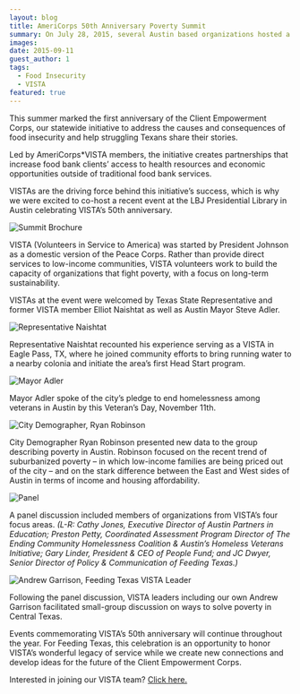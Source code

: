 ```yaml
---
layout: blog
title: AmeriCorps 50th Anniversary Poverty Summit 
summary: On July 28, 2015, several Austin based organizations hosted a poverty summit in commemoration of the AmeriCorps 50th Anniversary.
images:
date: 2015-09-11
guest_author: 1
tags: 
  - Food Insecurity
  - VISTA
featured: true
---
```

This summer marked the first anniversary of the Client Empowerment Corps, our statewide initiative to address the causes and consequences of food insecurity and help struggling Texans share their stories. 

Led by AmeriCorps*VISTA members, the initiative creates partnerships that increase food bank clients’ access to health resources and economic opportunities outside of traditional food bank services. 

VISTAs are the driving force behind this initiative’s success, which is why we were excited to co-host a recent event at the LBJ Presidential Library in Austin celebrating VISTA’s 50th anniversary. 

![Summit Brochure](https://s3-us-west-2.amazonaws.com/assets.feedingtexas.org/images/posts/VISTA-Anniversary-Program.jpg)

VISTA (Volunteers in Service to America) was started by President Johnson as a domestic version of the Peace Corps. Rather than provide direct services to low-income communities, VISTA volunteers work to build the capacity of organizations that fight poverty, with a focus on long-term sustainability. 

VISTAs at the event were welcomed by Texas State Representative and former VISTA member Elliot Naishtat as well as Austin Mayor Steve Adler.

![Representative Naishtat](https://s3-us-west-2.amazonaws.com/assets.feedingtexas.org/images/posts/Rep-Naishtat-VISTA-Anniversary.png)

Representative Naishtat recounted his experience serving as a VISTA in Eagle Pass, TX, where he joined community efforts to bring running water to a nearby colonia and initiate the area’s first Head Start program.

![Mayor Adler](https://s3-us-west-2.amazonaws.com/assets.feedingtexas.org/images/posts/Mayor-Adler-VISTA-Anniversary.png)

Mayor Adler spoke of the city’s pledge to end homelessness among veterans in Austin by this Veteran’s Day, November 11th.

![City Demographer, Ryan Robinson](https://s3-us-west-2.amazonaws.com/assets.feedingtexas.org/images/posts/Ryan-Robinson-VISTA-Anniversary.png)

City Demographer Ryan Robinson presented new data to the group describing poverty in Austin. Robinson focused on the recent trend of suburbanized poverty – in which low-income families are being priced out of the city – and on the stark difference between the East and West sides of Austin in terms of income and housing affordability.

![Panel](https://s3-us-west-2.amazonaws.com/assets.feedingtexas.org/images/posts/Panel-VISTA-Anniversary.jpg)

A panel discussion included members of organizations from VISTA’s four focus areas. *(L-R: Cathy Jones, Executive Director of Austin Partners in Education; Preston Petty, Coordinated Assessment Program Director of The Ending Community Homelessness Coalition & Austin’s Homeless Veterans Initiative; Gary Linder, President & CEO of People Fund; and JC Dwyer, Senior Director of Policy & Communication of Feeding Texas.)*

![Andrew Garrison, Feeding Texas VISTA Leader](https://s3-us-west-2.amazonaws.com/assets.feedingtexas.org/images/posts/Andrew-Garrison-VISTA-Anniversary.jpg)

Following the panel discussion, VISTA leaders including our own Andrew Garrison facilitated small-group discussion on ways to solve poverty in Central Texas. 

Events commemorating VISTA’s 50th anniversary will continue throughout the year. For Feeding Texas, this celebration is an opportunity to honor VISTA’s wonderful legacy of service while we create new connections and develop ideas for the future of the Client Empowerment Corps. 

Interested in joining our VISTA team? [Click here.](http://www.feedingtexas.org/about/careers)
